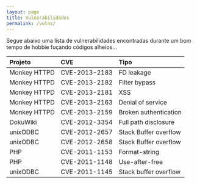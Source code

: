 ```yaml
---
layout: page
title: Vulnerabilidades
permalink: /vulns/
---
```


Segue abaixo uma lista de vulnerabilidades encontradas durante um bom tempo de hobbie fuçando códigos alheios...

Projeto       | CVE            | Tipo
:------------ | :------------- | :------------------------
Monkey HTTPD  | CVE-2013-2183  | FD leakage
Monkey HTTPD  | CVE-2013-2182  | Filter bypass
Monkey HTTPD  | CVE-2013-2181  | XSS
Monkey HTTPD  | CVE-2013-2163  | Denial of service
Monkey HTTPD  | CVE-2013-2159  | Broken authentication
DokuWiki 	  | CVE-2012-3354  | Full path disclosure
unixODBC 	  | CVE-2012-2657  | Stack Buffer overflow
unixODBC 	  | CVE-2012-2658  | Stack Buffer overflow
PHP 		  | CVE-2011-1153  | Format-string
PHP 		  | CVE-2011-1148  | Use-after-free
unixODBC 	  | CVE-2011-1145  | Stack buffer overflow
